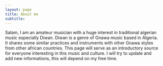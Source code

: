 ```yaml
---
layout: page
title: About me
subtitle: 
---
```


Salam, I am an amateur musician with a huge interest in traditional algerian music especially Diwan. Diwan is a genre of Gnawa music based in Algeria. It shares some similar practices and instruments with other Gnawa styles from other african countries. This page will serve as an introductory source for everyone interesting in this music and culture. I will try to update and add new informations, this will depend on my free time.
